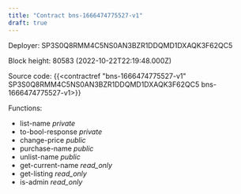 ```yaml
---
title: "Contract bns-1666474775527-v1"
draft: true
---
```

Deployer: SP3S0Q8RMM4C5NS0AN3BZR1DDQMD1DXAQK3F62QC5


 



Block height: 80583 (2022-10-22T22:19:48.000Z)

Source code: {{<contractref "bns-1666474775527-v1" SP3S0Q8RMM4C5NS0AN3BZR1DDQMD1DXAQK3F62QC5 bns-1666474775527-v1>}}

Functions:

* list-name _private_
* to-bool-response _private_
* change-price _public_
* purchase-name _public_
* unlist-name _public_
* get-current-name _read_only_
* get-listing _read_only_
* is-admin _read_only_
